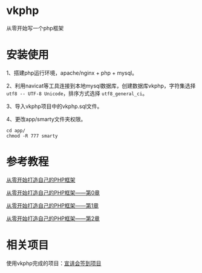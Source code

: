# vkphp
从零开始写一个php框架

# 安装使用
1、搭建php运行环境，apache/nginx + php + mysql。  

2、利用navicat等工具连接到本地mysql数据库，创建数据库vkphp，字符集选择`utf8 -- UTF-8 Unicode`，排序方式选择 `utf8_general_ci`。

3、导入vkphp项目中的vkphp.sql文件。

4、更改app/smarty文件夹权限。
```
cd app/
chmod -R 777 smarty
```

# 参考教程
[从零开始打造自己的PHP框架](http://www.imooc.com/learn/696)   

[从零开始打造自己的PHP框架——第0章](http://www.voidking.com/2017/08/27/deve-vkphp-0/)   

[从零开始打造自己的PHP框架——第1章](http://www.voidking.com/2017/08/29/deve-vkphp-1/)

[从零开始打造自己的PHP框架——第2章](http://www.voidking.com/2017/08/30/deve-vkphp-2/)

# 相关项目
使用vkphp完成的项目：[宣讲会签到项目](https://github.com/voidking/enroll)

